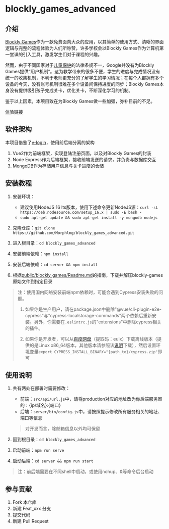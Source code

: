 # blockly_games_advanced

## 介绍

[Blockly Games](https://blockly.games/)作为一款免费面向大众的应用，以其简单的使用方式、清晰的界面逻辑与完整的流程体验为人们所称赞，许多学校会以Blockly Games作为计算机第一堂课的引入工具，激发学生们对于课程的兴趣。

然而，由于不同国家对于[儿童保护](https://groups.google.com/g/blockly-games/c/buQOX5q-pGU)的法律条规不一，Google并没有为Blockly Games提供“用户机制”。这为教学带来的很多不便，学生的进度与完成情况没有统一的收集机制，不利于老师更充分的了解学生的学习情况；在每个人都拥有多个设备的今天，没有账号机制很难在多个设备间保持进度的同步；Blockly Games本身没有提供吸引孩子完成关卡，优化关卡，不断深化学习的机制。

鉴于以上因素，本项目致在为Blockly Games做一些加强，弥补目前的不足。

[体验链接](http://f8h.cn/DETVE)

## 软件架构

本项目借鉴了[v-login](https://github.com/DFairy/v-login-page)，使用前后端分离的架构

1. Vue2作为前端框架，实现登陆注册页面，以及对Blockly Games的封装
2. Node Express作为后端框架，接收前端发送的请求，并负责与数据库交互
3. MongoDB作为存储用户信息与关卡进度的仓储

## 安装教程

1.  安装环境：
    
    - 建议使用NodeJS 16 lts版本，使用下述命令更新NodeJS源：`curl -sL https://deb.nodesource.com/setup_16.x | sudo -E bash -`
    - `sudo apt-get update && sudo apt-get install -y mongodb nodejs`

2.  克隆仓库：`git clone https://github.com/Morphlng/blockly_games_advanced.git`
3.  进入根目录：`cd blockly_games_advanced`
4.  安装前端依赖：`npm install`
5.  安装后端依赖：`cd server && npm install`
6.  根据[public/blockly_games/Readme.md](public/blockly_games/Readme.md)的指南，下载并解压blockly-games原始文件到指定目录

> 注：使用国内网络安装前端npm依赖时，可能会遇到Cypress安装失败的问题。
> 
> 1. 如果你是生产用户，请在package.json中删除"@vue/cli-plugin-e2e-cypress"与"cypress-localstorage-commands"两个依赖后重新安装。另外，你需要在`.eslintrc.js`的"extensions"中删除cypress相关的插件。
> 
> 2. 如果你是开发者，可以从[百度网盘](https://pan.baidu.com/s/1NEe8jVrpCaYhkWV94ns6Bw?pwd=eulx)（提取码：eulx）下载离线版本（提供的是Linux x86_64版本，其他版本请参照该[说明](https://www.bilibili.com/read/cv14322137)下载），然后设置环境变量`export CYPRESS_INSTALL_BINARY="{path_to}/cypress.zip"`即可

## 使用说明

1. 共有两处在部署时需要修改：

    - 前端：`src/api/url.js`中，请将production对应的地址改为你后端服务器的：{ip/域名}:{端口}
    - 后端：`server/bin/config.js`中，请按照提示修改所有服务相关的地址、端口等信息
    > 对开发而言，除邮箱信息以外均可保留

1. 回到根目录：`cd blockly_games_advanced`
2. 启动前端：`npm run serve`
3. 启动后端：`cd server && npm run start`

> 注：前后端需要在不同shell中启动，或使用nohup、&等命令后台启动

## 参与贡献

1.  Fork 本仓库
2.  新建 Feat_xxx 分支
3.  提交代码
4.  新建 Pull Request
